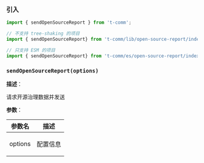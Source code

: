 
### 引入

```ts
import { sendOpenSourceReport } from 't-comm';

// 不支持 tree-shaking 的项目
import { sendOpenSourceReport} from 't-comm/lib/open-source-report/index';

// 只支持 ESM 的项目
import { sendOpenSourceReport} from 't-comm/es/open-source-report/index';
```


### `sendOpenSourceReport(options)` 


**描述**：<p>请求开源治理数据并发送</p>

**参数**：


| 参数名 | 描述 |
| --- | --- |
| options | <p>配置信息</p> |



